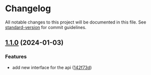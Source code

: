 # Changelog

All notable changes to this project will be documented in this file. See [standard-version](https://github.com/conventional-changelog/standard-version) for commit guidelines.

## [1.1.0](https://github.com/paci1828/ConventionalCommitsTest/compare/v1.4.14...v1.1.0) (2024-01-03)


### Features

* add new interface for the api ([142f73d](https://github.com/paci1828/ConventionalCommitsTest/commit/142f73dd08092563f16496497b5bbb45499923b3))
